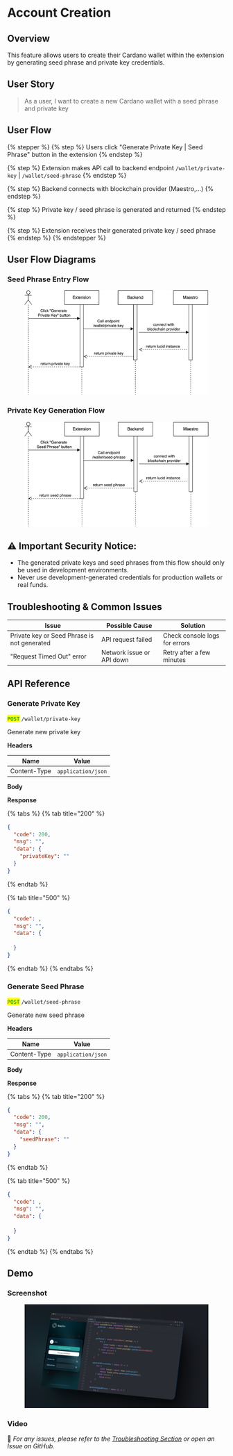 # Account Creation

## Overview

This feature allows users to create their Cardano wallet within the extension by generating seed phrase and private key credentials.

## **User Story**

> As a user, I want to create a new Cardano wallet with a seed phrase and private key

## **User Flow**

{% stepper %}
{% step %}
Users click "Generate Private Key | Seed Phrase" button in the extension
{% endstep %}

{% step %}
Extension makes API call to backend endpoint `/wallet/private-key` | `/wallet/seed-phrase`&#x20;
{% endstep %}

{% step %}
Backend connects with blockchain provider (Maestro,...)
{% endstep %}

{% step %}
Private key / seed phrase is generated and returned
{% endstep %}

{% step %}
Extension receives their generated private key / seed phrase
{% endstep %}
{% endstepper %}

## User Flow Diagrams

### Seed Phrase Entry Flow

<figure><img src="../../.gitbook/assets/private-key.png" alt=""><figcaption></figcaption></figure>

### Private Key Generation Flow

<figure><img src="../../.gitbook/assets/seed-phrase.png" alt=""><figcaption></figcaption></figure>

## ⚠️ **Important Security Notice:**&#x20;

* The generated private keys and seed phrases from this flow should only be used in development environments.&#x20;
* Never use development-generated credentials for production wallets or real funds.

## Troubleshooting & Common Issues

| **Issue**                                   | **Possible Cause**        | **Solution**                  |
| ------------------------------------------- | ------------------------- | ----------------------------- |
| Private key or Seed Phrase is not generated | API request failed        | Check console logs for errors |
| "Request Timed Out" error                   | Network issue or API down | Retry after a few minutes     |

## API Reference

### Generate Private Key

<mark style="color:green;">`POST`</mark> `/wallet/private-key`

Generate new private key

**Headers**

| Name         | Value              |
| ------------ | ------------------ |
| Content-Type | `application/json` |

**Body**

**Response**

{% tabs %}
{% tab title="200" %}
```json
{
  "code": 200,
  "msg": "",
  "data": {
    "privateKey": ""
  }
}
```
{% endtab %}

{% tab title="500" %}
```json
{
  "code": ,
  "msg": "",
  "data": {
  
  }
}
```
{% endtab %}
{% endtabs %}

### Generate Seed Phrase

<mark style="color:green;">`POST`</mark> `/wallet/seed-phrase`

Generate new seed phrase

**Headers**

| Name         | Value              |
| ------------ | ------------------ |
| Content-Type | `application/json` |

**Body**

**Response**

{% tabs %}
{% tab title="200" %}
```json
{
  "code": 200,
  "msg": "",
  "data": {
    "seedPhrase": ""
  }
}
```
{% endtab %}

{% tab title="500" %}
```json
{
  "code": ,
  "msg": "",
  "data": {
  
  }
}
```
{% endtab %}
{% endtabs %}

## Demo

### Screenshot

<figure><img src="../../.gitbook/assets/account-creation.png" alt=""><figcaption></figcaption></figure>

### Video



🔹 _For any issues, please refer to the_ [_Troubleshooting Section_](account-creation.md#troubleshooting-and-common-issues) _or open an Issue on GitHub._

